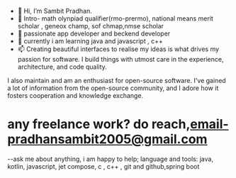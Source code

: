 - 👋 Hi, I’m Sambit Pradhan.
- 👀 Intro- math olynpiad qualifier(rmo-prermo), national means merit scholar , geneox champ, sof chmap,nmse scholar 
- 🌱 passionate app developer and beckend developer
- 💞️ currently i am learning java and javascript , c++ 
- 📫 Creating beautiful interfaces to realise my ideas is what drives my passion for software. I build things with utmost care in the experience, architecture, and code quality.

I also maintain and am an enthusiast for open-source software. I've gained a lot of information from the open-source community, and I adore how it fosters cooperation and knowledge exchange.
# any freelance work? do reach,email-pradhansambit2005@gmail.com
--ask me about anything, i am happy to help;
language and tools:
java, kotlin, javascript, jet compose, c , c++ , git and github,spring boot 
